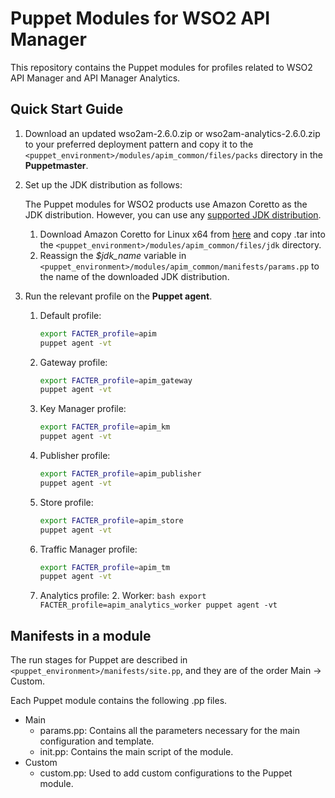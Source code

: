 # Puppet Modules for WSO2 API Manager

This repository contains the Puppet modules for profiles related to WSO2 API Manager and API Manager Analytics.

## Quick Start Guide
1. Download an updated wso2am-2.6.0.zip or wso2am-analytics-2.6.0.zip to your preferred deployment pattern and copy it to the `<puppet_environment>/modules/apim_common/files/packs` directory in the **Puppetmaster**.

2. Set up the JDK distribution as follows:

   The Puppet modules for WSO2 products use Amazon Coretto as the JDK distribution. However, you can use any [supported JDK distribution](https://docs.wso2.com/display/compatibility/Tested+Operating+Systems+and+JDKs).
   1. Download Amazon Coretto for Linux x64 from [here](https://docs.aws.amazon.com/corretto/latest/corretto-8-ug/downloads-list.html) and copy .tar into the `<puppet_environment>/modules/apim_common/files/jdk` directory.
   2. Reassign the *$jdk_name* variable in `<puppet_environment>/modules/apim_common/manifests/params.pp` to the name of the downloaded JDK distribution.
5. Run the relevant profile on the **Puppet agent**.
    1. Default profile:
        ```bash
        export FACTER_profile=apim
        puppet agent -vt
        ```
    2. Gateway profile:
       ```bash
       export FACTER_profile=apim_gateway
       puppet agent -vt
       ```
    3. Key Manager profile:
       ```bash
       export FACTER_profile=apim_km
       puppet agent -vt
       ```
    4. Publisher profile:
       ```bash
       export FACTER_profile=apim_publisher
       puppet agent -vt
       ```
    5. Store profile:
       ```bash
       export FACTER_profile=apim_store
       puppet agent -vt
       ```
    6. Traffic Manager profile:
       ```bash
       export FACTER_profile=apim_tm
       puppet agent -vt
       ```
    7. Analytics profile:
        2. Worker:
            ```bash
            export FACTER_profile=apim_analytics_worker
            puppet agent -vt
            ```

## Manifests in a module
The run stages for Puppet are described in `<puppet_environment>/manifests/site.pp`, and they are of the order Main -> Custom.

Each Puppet module contains the following .pp files.
* Main
    * params.pp: Contains all the parameters necessary for the main configuration and template.
    * init.pp: Contains the main script of the module.
* Custom
    * custom.pp: Used to add custom configurations to the Puppet module.
    